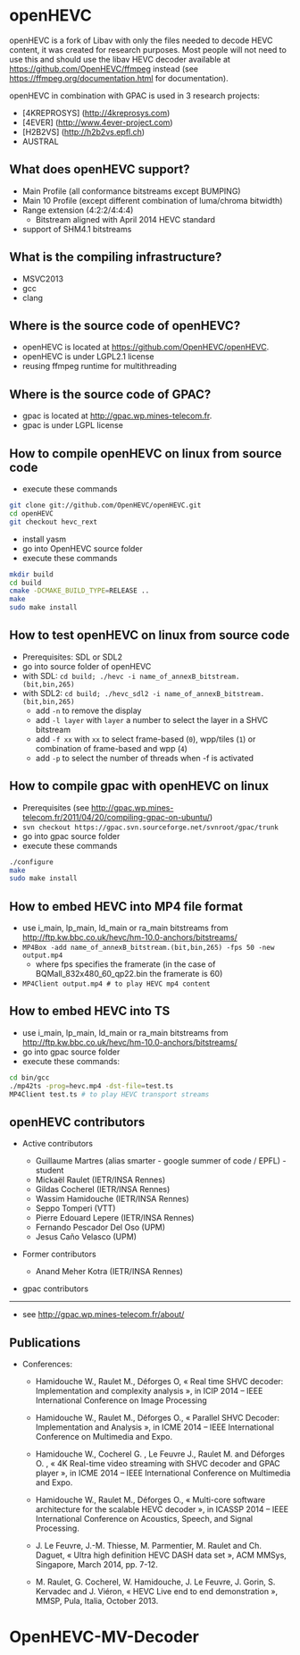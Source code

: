 openHEVC
========

openHEVC is a fork of Libav with only the files needed to decode HEVC content, it was created for research purposes.
Most people will not need to use this and should use the libav HEVC decoder available at https://github.com/OpenHEVC/ffmpeg instead (see https://ffmpeg.org/documentation.html for documentation).

openHEVC in combination with GPAC is used in 3 research projects:
* [4KREPROSYS] (http://4kreprosys.com)
* [4EVER] (http://www.4ever-project.com)
* [H2B2VS] (http://h2b2vs.epfl.ch)
* AUSTRAL

What does openHEVC support?
--------
* Main Profile (all conformance bitstreams except BUMPING)
* Main 10 Profile (except different combination of luma/chroma bitwidth)
* Range extension (4:2:2/4:4:4)
  + Bitstream aligned with April 2014 HEVC standard
* support of SHM4.1 bitstreams

What is the compiling infrastructure?
--------
* MSVC2013
* gcc
* clang


Where is the source code of openHEVC?
--------
* openHEVC is located at https://github.com/OpenHEVC/openHEVC.
* openHEVC is under LGPL2.1 license
* reusing ffmpeg runtime for multithreading

Where is the source code of GPAC?
--------
* gpac is located at http://gpac.wp.mines-telecom.fr.
* gpac is under LGPL license

How to compile openHEVC on linux from source code
----------
* execute these commands

```sh
git clone git://github.com/OpenHEVC/openHEVC.git
cd openHEVC
git checkout hevc_rext
```
* install yasm
* go into OpenHEVC source folder
* execute these commands

```sh
mkdir build
cd build
cmake -DCMAKE_BUILD_TYPE=RELEASE ..
make
sudo make install
```

How to test openHEVC on linux from source code
----------
* Prerequisites: SDL or SDL2
* go into source folder of openHEVC
* with SDL: `cd build; ./hevc -i name_of_annexB_bitstream.(bit,bin,265)`
* with SDL2: `cd build; ./hevc_sdl2 -i name_of_annexB_bitstream.(bit,bin,265)`
  + add `-n` to remove the display 
  + add `-l layer` with `layer` a number to select the layer in a SHVC bitstream 
  + add `-f xx` with `xx` to select frame-based (`0`), wpp/tiles (`1`) or combination of frame-based and wpp (`4`)
  + add `-p` to select the number of threads when -f is activated

How to compile gpac with openHEVC on linux
-----------
* Prerequisites (see http://gpac.wp.mines-telecom.fr/2011/04/20/compiling-gpac-on-ubuntu/)
* `svn checkout https://gpac.svn.sourceforge.net/svnroot/gpac/trunk`
* go into gpac source folder
* execute these commands

```sh
./configure 
make
sudo make install
```

How to embed HEVC into MP4 file format
-----------
* use i_main, lp_main, ld_main or ra_main bitstreams from http://ftp.kw.bbc.co.uk/hevc/hm-10.0-anchors/bitstreams/
* `MP4Box -add name_of_annexB_bitstream.(bit,bin,265) -fps 50 -new output.mp4`
  + where fps specifies the framerate (in the case of BQMall_832x480_60_qp22.bin the framerate is 60)
* `MP4Client output.mp4 # to play HEVC mp4 content`

How to embed HEVC into TS
-----------
* use i_main, lp_main, ld_main or ra_main bitstreams from http://ftp.kw.bbc.co.uk/hevc/hm-10.0-anchors/bitstreams/
* go into gpac source folder
* execute these commands:

```sh
cd bin/gcc
./mp42ts -prog=hevc.mp4 -dst-file=test.ts
MP4Client test.ts # to play HEVC transport streams
```

openHEVC contributors
-----------
* Active contributors
  + Guillaume Martres (alias smarter - google summer of code / EPFL) - student
  + Mickaël Raulet (IETR/INSA Rennes)
  + Gildas Cocherel (IETR/INSA Rennes)
  + Wassim Hamidouche (IETR/INSA Rennes)
  + Seppo Tomperi (VTT)
  + Pierre Edouard Lepere (IETR/INSA Rennes)
  + Fernando Pescador Del Oso (UPM)
  + Jesus Caño Velasco (UPM)

* Former contributors
  + Anand Meher Kotra (IETR/INSA Rennes)

- gpac contributors
-----------
* see http://gpac.wp.mines-telecom.fr/about/

Publications
-----------
* Conferences:
  + Hamidouche W., Raulet M., Déforges O, « Real time SHVC decoder: Implementation and complexity analysis », in ICIP 2014 – IEEE International Conference on Image Processing

  + Hamidouche W., Raulet M., Déforges O., « Parallel SHVC Decoder: Implementation and Analysis », in ICME 2014 – IEEE International Conference on Multimedia and Expo.
  
  + Hamidouche W., Cocherel G. , Le Feuvre J., Raulet M. and Déforges O. , « 4K Real-time video streaming with SHVC decoder and GPAC player », in ICME 2014 – IEEE International Conference on Multimedia and Expo.

  + Hamidouche W., Raulet M., Déforges O., « Multi-core software architecture for the scalable HEVC decoder »,  in ICASSP 2014 – IEEE International Conference on Acoustics, Speech, and Signal Processing.
  
  + J. Le Feuvre, J.-M. Thiesse, M. Parmentier, M. Raulet and Ch. Daguet, « Ultra high definition HEVC DASH data set », ACM MMSys, Singapore, March 2014, pp. 7-12.
  
  + M. Raulet, G. Cocherel, W. Hamidouche, J. Le Feuvre, J. Gorin, S. Kervadec and J. Viéron, « HEVC Live end to end demonstration », MMSP, Pula, Italia, October 2013. 
  
# OpenHEVC-MV-Decoder
